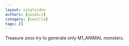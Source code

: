 ```yaml
---
layout: singleidea
authors: [aosdict]
category: [vanilla]
tags: []
---
```

Treasure zoos try to generate only M1_ANIMAL monsters.
